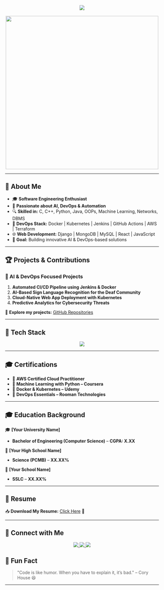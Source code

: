 <!-- ⚡ ULTIMATE GITHUB README - PROFESSIONAL & DARK THEME ⚡ -->

<h1 align="center">
  <img src="https://readme-typing-svg.demolab.com?font=Fira+Code&weight=700&size=30&pause=1000&color=14D3ED&center=true&vCenter=true&width=600&lines=Hello%2C+I'm+Sagar+H.S.!;AI+%7C+DevOps+%7C+Software+Engineer;Final+Year+Student+%7C+Tech+Enthusiast;Welcome+to+My+GitHub+Profile!">
</h1>

<p align="center">
  <img src="https://media.giphy.com/media/qgQUggAC3Pfv687qPC/giphy.gif" width="500">
</p>

---

## 🧐 About Me
- 🎓 **Software Engineering Enthusiast**
- 🚀 **Passionate about AI, DevOps & Automation**
- 🔍 **Skilled in:** C, C++, Python, Java, OOPs, Machine Learning, Networks, DBMS
- 🔧 **DevOps Stack:** Docker | Kubernetes | Jenkins | GitHub Actions | AWS | Terraform
- 🌐 **Web Development:** Django | MongoDB | MySQL | React | JavaScript 
- 🎯 **Goal:** Building innovative AI & DevOps-based solutions

---

## 🏆 Projects & Contributions  
### **🚀 AI & DevOps Focused Projects**
1. **Automated CI/CD Pipeline using Jenkins & Docker**
2. **AI-Based Sign Language Recognition for the Deaf Community**
3. **Cloud-Native Web App Deployment with Kubernetes**
4. **Predictive Analytics for Cybersecurity Threats**  

🔗 **Explore my projects:** [GitHub Repositories](https://github.com/Sagarhs12)

---

## 🚀 Tech Stack
<p align="center">
  <img src="https://skillicons.dev/icons?i=python,java,cpp,javascript,html,css,react,django,mysql,mongodb,docker,kubernetes,git,github,linux,aws" />
</p>

---

## 🎓 Certifications  
- 🏅 **AWS Certified Cloud Practitioner**  
- 🏅 **Machine Learning with Python – Coursera**  
- 🏅 **Docker & Kubernetes – Udemy**  
- 🏅 **DevOps Essentials – Rooman Technologies**  

---

## 🎓 Education Background  
🎓 **[Your University Name]**  
- **Bachelor of Engineering (Computer Science)** – **CGPA: X.XX**  

🏫 **[Your High School Name]**  
- **Science (PCMB)** – **XX.XX%**  

🏫 **[Your School Name]**  
- **SSLC** – **XX.XX%**  

---

## 📄 Resume  
📥 **Download My Resume:** [Click Here](#) 📄  

---

## 🎯 Connect with Me
<p align="center">
  <a href="https://www.linkedin.com/in/yourprofile">
    <img src="https://img.shields.io/badge/LinkedIn-blue?style=for-the-badge&logo=linkedin" />
  </a>
  <a href="https://github.com/Sagarhs12">
    <img src="https://img.shields.io/badge/GitHub-black?style=for-the-badge&logo=github" />
  </a>
  <a href="mailto:your.email@example.com">
    <img src="https://img.shields.io/badge/Email-red?style=for-the-badge&logo=gmail" />
  </a>
</p>

## 🎯 Fun Fact  
> "Code is like humor. When you have to explain it, it’s bad." – Cory House 😆  

---
